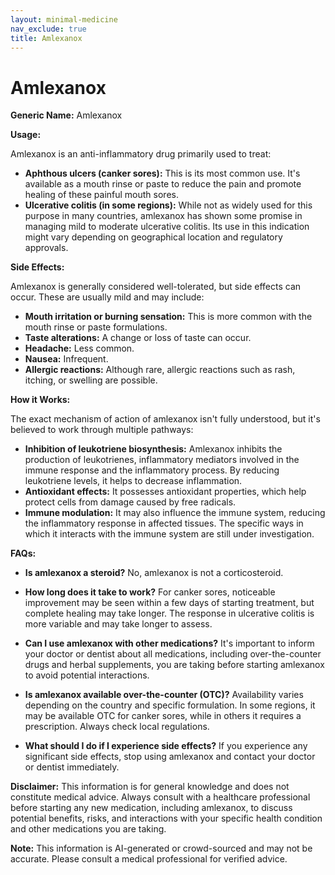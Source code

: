 ```yaml
---
layout: minimal-medicine
nav_exclude: true
title: Amlexanox
---
```


# Amlexanox

**Generic Name:** Amlexanox

**Usage:**

Amlexanox is an anti-inflammatory drug primarily used to treat:

* **Aphthous ulcers (canker sores):** This is its most common use.  It's available as a mouth rinse or paste to reduce the pain and promote healing of these painful mouth sores.
* **Ulcerative colitis (in some regions):** While not as widely used for this purpose in many countries, amlexanox has shown some promise in managing mild to moderate ulcerative colitis. Its use in this indication might vary depending on geographical location and regulatory approvals.

**Side Effects:**

Amlexanox is generally considered well-tolerated, but side effects can occur.  These are usually mild and may include:

* **Mouth irritation or burning sensation:** This is more common with the mouth rinse or paste formulations.
* **Taste alterations:**  A change or loss of taste can occur.
* **Headache:**  Less common.
* **Nausea:** Infrequent.
* **Allergic reactions:** Although rare, allergic reactions such as rash, itching, or swelling are possible.


**How it Works:**

The exact mechanism of action of amlexanox isn't fully understood, but it's believed to work through multiple pathways:

* **Inhibition of leukotriene biosynthesis:** Amlexanox inhibits the production of leukotrienes, inflammatory mediators involved in the immune response and the inflammatory process.  By reducing leukotriene levels, it helps to decrease inflammation.
* **Antioxidant effects:** It possesses antioxidant properties, which help protect cells from damage caused by free radicals.
* **Immune modulation:** It may also influence the immune system, reducing the inflammatory response in affected tissues.  The specific ways in which it interacts with the immune system are still under investigation.


**FAQs:**

* **Is amlexanox a steroid?** No, amlexanox is not a corticosteroid.

* **How long does it take to work?**  For canker sores, noticeable improvement may be seen within a few days of starting treatment, but complete healing may take longer.  The response in ulcerative colitis is more variable and may take longer to assess.

* **Can I use amlexanox with other medications?**  It's important to inform your doctor or dentist about all medications, including over-the-counter drugs and herbal supplements, you are taking before starting amlexanox to avoid potential interactions.

* **Is amlexanox available over-the-counter (OTC)?**  Availability varies depending on the country and specific formulation. In some regions, it may be available OTC for canker sores, while in others it requires a prescription.  Always check local regulations.

* **What should I do if I experience side effects?** If you experience any significant side effects, stop using amlexanox and contact your doctor or dentist immediately.


**Disclaimer:** This information is for general knowledge and does not constitute medical advice.  Always consult with a healthcare professional before starting any new medication, including amlexanox, to discuss potential benefits, risks, and interactions with your specific health condition and other medications you are taking.


**Note:** This information is AI-generated or crowd-sourced and may not be accurate. Please consult a medical professional for verified advice.
